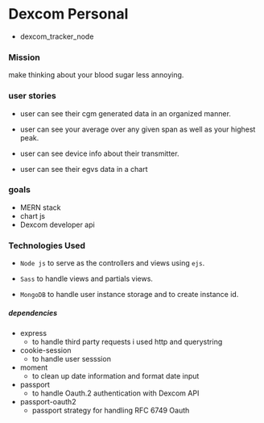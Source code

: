 # Dexcom Personal
- dexcom_tracker_node

### Mission
make thinking about your blood sugar less annoying.

### user stories
- user can see their cgm generated data in an organized manner.

- user can see your average over any given span as well as your highest peak.

- user can see device info about their transmitter.

- user can see their egvs data in a chart

### goals

- MERN stack
- chart js
- Dexcom developer api

### Technologies Used

- `Node js` to serve as the controllers and views using `ejs`.

- `Sass` to handle views and partials views.

- `MongoDB` to handle user instance storage and to create instance id.

##### dependencies

- express
  - to handle third party requests i used http and querystring
- cookie-session
  - to handle user sesssion
- moment
  - to clean up date information and format date input
- passport
  - to handle Oauth.2 authentication with Dexcom API
- passport-oauth2
  - passport strategy for handling RFC 6749 Oauth
